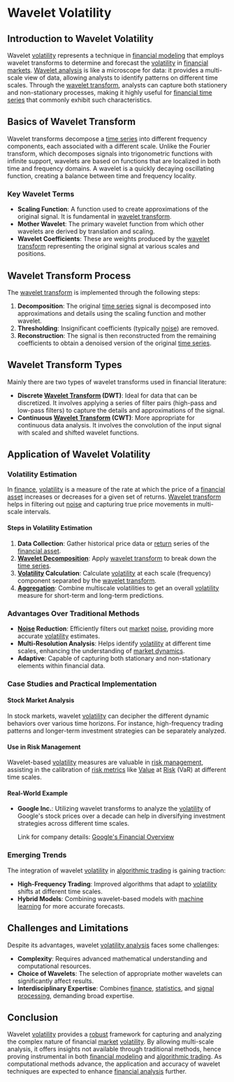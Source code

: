 # Wavelet Volatility

## Introduction to Wavelet Volatility

Wavelet [volatility](../v/volatility.md) represents a technique in [financial modeling](../f/financial_modeling.md) that employs wavelet transforms to determine and forecast the [volatility](../v/volatility.md) in [financial markets](../f/financial_market.md). [Wavelet analysis](../w/wavelet_analysis.md) is like a microscope for data: it provides a multi-scale view of data, allowing analysts to identify patterns on different time scales. Through the [wavelet transform](../w/wavelet_transform_in_trading.md), analysts can capture both stationery and non-stationary processes, making it highly useful for [financial time series](../f/financial_time_series.md) that commonly exhibit such characteristics.

## Basics of Wavelet Transform

Wavelet transforms decompose a [time series](../t/time_series.md) into different frequency components, each associated with a different scale. Unlike the Fourier transform, which decomposes signals into trigonometric functions with infinite support, wavelets are based on functions that are localized in both time and frequency domains. A wavelet is a quickly decaying oscillating function, creating a balance between time and frequency locality.

### Key Wavelet Terms

- **Scaling Function**: A function used to create approximations of the original signal. It is fundamental in [wavelet transform](../w/wavelet_transform_in_trading.md).
- **Mother Wavelet**: The primary wavelet function from which other wavelets are derived by translation and scaling.
- **Wavelet Coefficients**: These are weights produced by the [wavelet transform](../w/wavelet_transform_in_trading.md) representing the original signal at various scales and positions.

## Wavelet Transform Process

The [wavelet transform](../w/wavelet_transform_in_trading.md) is implemented through the following steps:
1. **Decomposition**: The original [time series](../t/time_series.md) signal is decomposed into approximations and details using the scaling function and mother wavelet.
2. **Thresholding**: Insignificant coefficients (typically [noise](../n/noise.md)) are removed.
3. **Reconstruction**: The signal is then reconstructed from the remaining coefficients to obtain a denoised version of the original [time series](../t/time_series.md).

## Wavelet Transform Types

Mainly there are two types of wavelet transforms used in financial literature:
- **Discrete [Wavelet Transform](../w/wavelet_transform_in_trading.md) (DWT)**: Ideal for data that can be discretized. It involves applying a series of filter pairs (high-pass and low-pass filters) to capture the details and approximations of the signal.
- **Continuous [Wavelet Transform](../w/wavelet_transform_in_trading.md) (CWT)**: More appropriate for continuous data analysis. It involves the convolution of the input signal with scaled and shifted wavelet functions.

## Application of Wavelet Volatility

### Volatility Estimation

In [finance](../f/finance.md), [volatility](../v/volatility.md) is a measure of the rate at which the price of a [financial asset](../f/financial_asset.md) increases or decreases for a given set of returns. [Wavelet transform](../w/wavelet_transform_in_trading.md) helps in filtering out [noise](../n/noise.md) and capturing true price movements in multi-scale intervals.

#### Steps in Volatility Estimation

1. **Data Collection**: Gather historical price data or [return](../r/return.md) series of the [financial asset](../f/financial_asset.md).
2. **[Wavelet Decomposition](../w/wavelet_decomposition.md)**: Apply [wavelet transform](../w/wavelet_transform_in_trading.md) to break down the [time series](../t/time_series.md).
3. **[Volatility](../v/volatility.md) Calculation**: Calculate [volatility](../v/volatility.md) at each scale (frequency) component separated by the [wavelet transform](../w/wavelet_transform_in_trading.md).
4. **[Aggregation](../a/aggregation.md)**: Combine multiscale volatilities to get an overall [volatility](../v/volatility.md) measure for short-term and long-term predictions.

### Advantages Over Traditional Methods

- **[Noise](../n/noise.md) Reduction**: Efficiently filters out [market](../m/market.md) [noise](../n/noise.md), providing more accurate [volatility](../v/volatility.md) estimates.
- **Multi-Resolution Analysis**: Helps identify [volatility](../v/volatility.md) at different time scales, enhancing the understanding of [market dynamics](../m/market_dynamics.md).
- **Adaptive**: Capable of capturing both stationary and non-stationary elements within financial data.

### Case Studies and Practical Implementation

#### Stock Market Analysis

In stock markets, wavelet [volatility](../v/volatility.md) can decipher the different dynamic behaviors over various time horizons. For instance, high-frequency trading patterns and longer-term investment strategies can be separately analyzed.

#### Use in Risk Management

Wavelet-based [volatility](../v/volatility.md) measures are valuable in [risk management](../r/risk_management.md), assisting in the calibration of [risk metrics](../r/risk_metrics.md) like [Value](../v/value.md) at [Risk](../r/risk.md) (VaR) at different time scales.

#### Real-World Example

- **Google Inc.**: Utilizing wavelet transforms to analyze the [volatility](../v/volatility.md) of Google's stock prices over a decade can help in diversifying investment strategies across different time scales.
  
  Link for company details: [Google's Financial Overview](https://abc.xyz/investor/)

### Emerging Trends

The integration of wavelet [volatility](../v/volatility.md) in [algorithmic trading](../a/algorithmic_trading.md) is gaining traction:
- **High-Frequency Trading**: Improved algorithms that adapt to [volatility](../v/volatility.md) shifts at different time scales.
- **Hybrid Models**: Combining wavelet-based models with [machine learning](../m/machine_learning.md) for more accurate forecasts.
  
## Challenges and Limitations

Despite its advantages, wavelet [volatility analysis](../v/volatility_analysis.md) faces some challenges:
- **Complexity**: Requires advanced mathematical understanding and computational resources.
- **Choice of Wavelets**: The selection of appropriate mother wavelets can significantly affect results.
- **Interdisciplinary Expertise**: Combines [finance](../f/finance.md), [statistics](../s/statistics.md), and [signal processing](../s/signal_processing_in_trading.md), demanding broad expertise.

## Conclusion

Wavelet [volatility](../v/volatility.md) provides a [robust](../r/robust.md) framework for capturing and analyzing the complex nature of financial [market](../m/market.md) [volatility](../v/volatility.md). By allowing multi-scale analysis, it offers insights not available through traditional methods, hence proving instrumental in both [financial modeling](../f/financial_modeling.md) and [algorithmic trading](../a/algorithmic_trading.md). As computational methods advance, the application and accuracy of wavelet techniques are expected to enhance [financial analysis](../f/financial_analysis.md) further.

